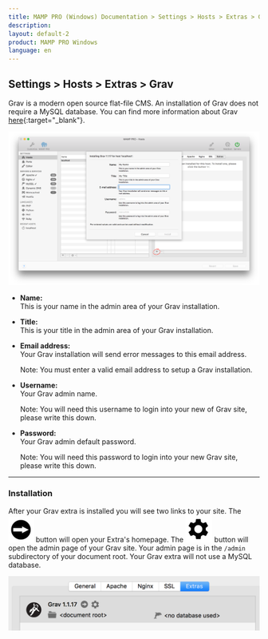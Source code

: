 ```yaml
---
title: MAMP PRO (Windows) Documentation > Settings > Hosts > Extras > Grav
description: 
layout: default-2
product: MAMP PRO Windows
language: en
---
```


## Settings > Hosts > Extras > Grav

Grav is a modern open source flat-file CMS. An installation of Grav does not require a MySQL database. You can find more information about Grav [here](https://www.getgrav.org){:target="_blank"}.

![MAMP](/en/MAMP-PRO-Mac/Settings/Hosts/Extras/Grav/gravExtra.png)

*  **Name:**  
   This is your name in the admin area of your Grav installation.
   
*  **Title:**  
   This is your title in the admin area of your Grav installation.

*  **Email address:**  
   Your Grav installation will send error messages to this email address.  
   
   <div class="alert" role="alert"> 
   Note: You must enter a valid email address to setup a Grav installation.
   </div>

*  **Username:**  
   Your Grav admin name.
   <div class="alert" role="alert">
   Note: You will need this username to login into your new of Grav site, please write this down. 
   </div>

*  **Password:**  
   Your Grav admin default password.  
   <div class="alert" role="alert">   
   Note: You will need this password to login into your new Grav site, please write this down.
   </div>
   
---

### Installation
 
After your Grav extra is installed you will see two links to your site. The ![MAMP](/en/MAMP-PRO-Mac/Settings/Hosts/Extras/BlackArrow.png) button will open your Extra's homepage. The ![MAMP](/en/MAMP-PRO-Mac/Settings/Hosts/Extras/gear.png) button will open the admin page of your Grav site. Your admin page is in the `/admin` subdirectory of your document root. Your Grav extra will not use a MySQL database.

![MAMP](/en/MAMP-PRO-Mac/Settings/Hosts/Extras/Grav/installGrav.png)


